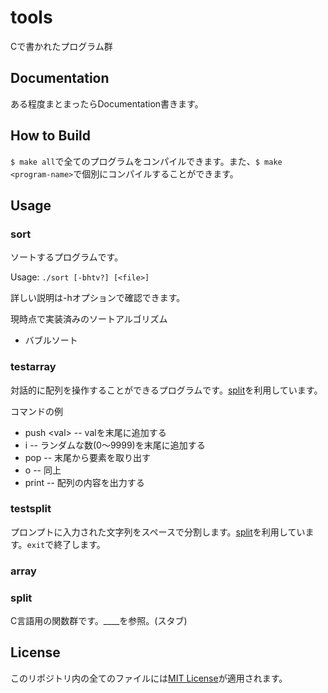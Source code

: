 # tools
Cで書かれたプログラム群

## Documentation
ある程度まとまったらDocumentation書きます。

## How to Build
```$ make all```で全てのプログラムをコンパイルできます。また、```$ make <program-name>```で個別にコンパイルすることができます。

## Usage

### sort
ソートするプログラムです。

Usage: ```./sort [-bhtv?] [<file>]```

詳しい説明は-hオプションで確認できます。

現時点で実装済みのソートアルゴリズム
- バブルソート

### testarray
対話的に配列を操作することができるプログラムです。[split](./split.c)を利用しています。

コマンドの例
- push \<val\> -- valを末尾に追加する
- i -- ランダムな数(0〜9999)を末尾に追加する
- pop -- 末尾から要素を取り出す
- o -- 同上
- print -- 配列の内容を出力する

### testsplit
プロンプトに入力された文字列をスペースで分割します。[split](./split.c)を利用しています。```exit```で終了します。

### array
### split
C言語用の関数群です。____を参照。(スタブ)

## License
このリポジトリ内の全てのファイルには[MIT License](./LICENSE)が適用されます。
